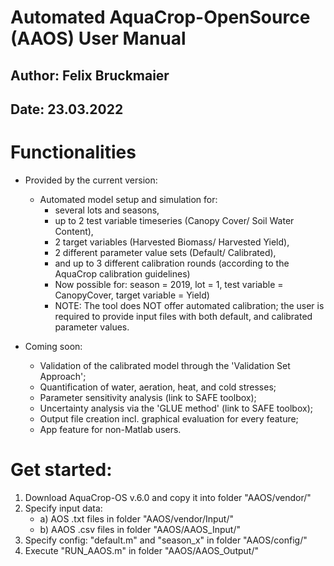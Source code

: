# Automated AquaCrop-OpenSource (AAOS) User Manual
## Author: Felix Bruckmaier
## Date: 23.03.2022


# Functionalities
* Provided by the current version:
	* Automated model setup and simulation for:
		* several lots and seasons,
		* up to 2 test variable timeseries (Canopy Cover/ Soil Water Content),
		* 2 target variables (Harvested Biomass/ Harvested Yield),
		* 2 different parameter value sets (Default/ Calibrated),
		* and up to 3 different calibration rounds (according to the AquaCrop calibration guidelines)
		* Now possible for: season = 2019, lot = 1, test variable = CanopyCover, target variable = Yield)
		* NOTE: The tool does NOT offer automated calibration; the user is required
to provide input files with both default, and calibrated parameter values.

* Coming soon:
	* Validation of the calibrated model through the 'Validation Set Approach';
	* Quantification of water, aeration, heat, and cold stresses;
	* Parameter sensitivity analysis (link to SAFE toolbox);
	* Uncertainty analysis via the 'GLUE method' (link to SAFE toolbox);
	* Output file creation incl. graphical evaluation for every feature;
	* App feature for non-Matlab users.


# Get started:
1. Download AquaCrop-OS v.6.0 and copy it into folder "AAOS/vendor/"
2. Specify input data:
	* a) AOS .txt files in folder "AAOS/vendor/Input/"
	* b) AAOS .csv files in folder "AAOS/AAOS_Input/"
3. Specify config: "default.m" and "season_x" in folder "AAOS/config/"
4. Execute "RUN_AAOS.m" in folder "AAOS/AAOS_Output/"